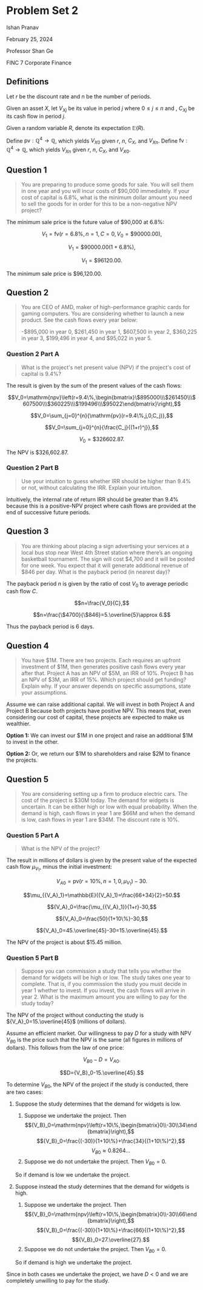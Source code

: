 # Problem Set 2

Ishan Pranav

February 25, 2024

Professor Shan Ge

FINC 7 Corporate Finance

## Definitions

Let $r$ be the discount rate and $n$ be the number of periods.

Given an asset $X$, let ${V_X}_j$ be its value in period $j$ where $0\leq j\leq
n$ and , ${C_X}_j$ be its cash flow in period $j$.

Given a random variable $R$, denote its expectation $\mathbb{E}(R)$.

Define $\mathrm{pv}:\mathbb{Q}^4\to\mathbb{Q}$, which yields ${V_X}_0$ given
$r$, $n$, $C_X$, and ${V_X}_n$. Define $\mathrm{fv}:\mathbb{Q}^4\to\mathbb{Q}$,
which yields ${V_X}_n$ given $r$, $n$, $C_X$, and ${V_X}_0$.

## Question 1

> You are preparing to produce some goods for sale. You will sell them in one
> year and you will incur costs of \$90,000 immediately. If your cost of capital
> is 6.8\%, what is the minimum dollar amount you need to sell the goods for in
> order for this to be a non-negative NPV project?

The minimum sale price is the future value of \$90,000 at 6.8\%:

$$V_1=\mathrm{fv}(r=6.8\%,n=1,C=0,V_0=\$90000.00),$$

$$V_1=\$90000.00(1+6.8\%),$$

$$V_1=\$96120.00.$$

The minimum sale price is \$96,120.00.

## Question 2

> You are CEO of AMD, maker of high-performance graphic cards for gaming
> computers. You are considering whether to launch a new product. See the cash
> flows every year below:
>
> -\$895,000 in year 0, \$261,450 in year 1, \$607,500 in year 2, \$360,225 in
> year 3, \$199,496 in year 4, and \$95,022 in year 5.

### Question 2 Part A

> What is the project's net present value (NPV) if the project's cost of capital
> is 9.4\%?

The result is given by the sum of the present values of the cash flows:

$$V_0=\mathrm{npv}\left(r=9.4\%,\begin{bmatrix}\$895000\\\$261450\\\$607500\\\$360225\\\$199496\\\$95022\end{bmatrix}\right),$$

$$V_0=\sum_{j=0}^{n}{\mathrm{pv}(r=9.4\%,j,0,C_j)},$$

$$V_0=\sum_{j=0}^{n}{\frac{C_j}{(1+r)^j}},$$

$$V_0=\$326602.87.$$

The NPV is \$326,602.87.

### Question 2 Part B

> Use your intuition to guess whether IRR should be higher than 9.4% or not,
> without calculating the IRR. Explain your intuition.

Intuitively, the internal rate of return IRR should be greater than 9.4\%
because this is a positive-NPV project where cash flows are provided at the end
of successive future periods.

## Question 3

> You are thinking about placing a sign advertising your services at a local bus
> stop near West 4th Street station where there’s an ongoing basketball
> tournament. The sign will cost \$4,700 and it will be posted for one week. You
> expect that it will generate additional revenue of \$846 per day. What is the
> payback period (in nearest day)?

The payback period $n$ is given by the ratio of cost $V_0$ to average periodic
cash flow $C$.

$$n=\frac{V_0}{C},$$

$$n=\frac{\$4700}{\$846}=5.\overline{5}\approx 6.$$

Thus the payback period is 6 days.

## Question 4

> You have \$1M. There are two projects. Each requires an upfront investment of
> \$1M, then generates positive cash flows every year after that. Project A has
> an NPV of \$5M, an IRR of 10\%. Project B has an NPV of \$3M, an IRR of 15\%.
> Which project should get funding? Explain why. If your answer depends on
> specific assumptions, state your assumptions.

Assume we can raise additional capital. We will invest in both Project A and
Project B because both projects have positive NPV. This means that, even
considering our cost of capital, these projects are expected to make us
wealthier.

**Option 1:** We can invest our \$1M in one project and raise an additional \$1M
to invest in the other.

**Option 2:** Or, we return our \$1M to shareholders and raise \$2M to finance
the projects.

## Question 5

> You are considering setting up a firm to produce electric cars. The cost of
> the project is \$30M today. The demand for widgets is uncertain. It can be
> either high or low with equal probability. When the demand is high, cash flows
> in year 1 are \$66M and when the demand is low, cash flows in year 1 are
> \$34M. The discount rate is 10\%.

### Question 5 Part A

> What is the NPV of the project?

The result in millions of dollars is given by the present value of the expected
cash flow $\mu_{V_1}$, minus the initial investment:

$${V_A}_0=\mathrm{pv}(r=10\%,n=1,0,\mu_{V_1})-30.$$

$$\mu_{{V_A}_1}=\mathbb{E}({V_A}_1)=\frac{66+34}{2}=50.$$

$${V_A}_0=\frac{\mu_{{V_A}_1}}{1+r}-30,$$

$${V_A}_0=\frac{50}{1+10\%}-30,$$

$${V_A}_0=45.\overline{45}-30=15.\overline{45}.$$

The NPV of the project is about $15.45 million.

### Question 5 Part B

> Suppose you can commission a study that tells you whether the demand for
> widgets will be high or low. The study takes one year to complete. That is, if
> you commission the study you must decide in year 1 whether to invest. If you
> invest, the cash flows will arrive in year 2. What is the maximum amount you
> are willing to pay for the study today?

The NPV of the project without conducting the study is
${V_A}_0=15.\overline{45}$ (millions of dollars).

Assume an efficient market. Our willingness to pay $D$ for a study with NPV
${V_B}_0$ is the price such that the NPV is the same (all figures in millions of
dollars). This follows from the law of one price:

$${V_B}_0-D={V_A}_0.$$

$$D={V_B}_0-15.\overline{45}.$$

To determine ${V_B}_0$, the NPV of the project if the study is conducted, there
are two cases:

1. Suppose the study determines that the demand for widgets is low.

   1. Suppose we undertake the project. Then
   $${V_B}_0=\mathrm{npv}\left(r=10\%,\begin{bmatrix}0\\-30\\34\end{bmatrix}\right),$$
   $${V_B}_0=\frac{(-30)}{1+10\%}+\frac{34}{(1+10\%)^2},$$
   $${V_B}_0\approx 0.8264\dots$$
   2. Suppose we do not undertake the project. Then ${V_B}_0=0.$

   So if demand is low we undertake the project.

2. Suppose instead the study determines that the demand for widgets is high.

    1. Suppose we undertake the project. Then
    $${V_B}_0=\mathrm{npv}\left(r=10\%,\begin{bmatrix}0\\-30\\66\end{bmatrix}\right),$$
    $${V_B}_0=\frac{(-30)}{1+10\%}+\frac{66}{(1+10\%)^2},$$
    $${V_B}_0=27.\overline{27}.$$
    2. Suppose we do not undertake the project. Then ${V_B}_0=0.$

    So if demand is high we undertake the project.

Since in both cases we undertake the project, we have $D<0$ and we are
completely unwilling to pay for the study.
